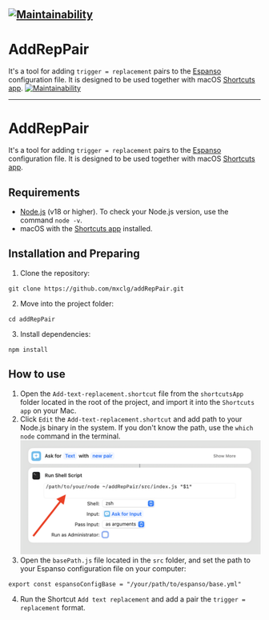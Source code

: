 ## [![Maintainability](https://qlty.sh/badges/c827ba96-6a0a-443c-b0c2-ff091e81a5fd/maintainability.svg)](https://qlty.sh/gh/mxclg/projects/addRepPair)

# AddRepPair

It's a tool for adding `trigger = replacement` pairs to the [Espanso](https://espanso.org/) configuration file. It is designed to be used together with macOS [Shortcuts app](https://support.apple.com/en-gb/guide/shortcuts-mac/apdf22b0444c/mac).
[![Maintainability](https://qlty.sh/badges/c827ba96-6a0a-443c-b0c2-ff091e81a5fd/maintainability.svg)](https://qlty.sh/gh/mxclg/projects/addRepPair)

---

# AddRepPair

It's a tool for adding `trigger = replacement` pairs to the [Espanso](https://espanso.org/) configuration file. It is designed to be used together with macOS [Shortcuts app](https://support.apple.com/en-gb/guide/shortcuts-mac/apdf22b0444c/mac).

## Requirements

- [Node.js](https://nodejs.org/en) (v18 or higher). To check your Node.js version, use the command `node -v`.
- macOS with the [Shortcuts app](https://apps.apple.com/us/app/shortcuts/id915249334) installed.

## Installation and Preparing

1.  Clone the repository:

```
git clone https://github.com/mxclg/addRepPair.git
```

2.  Move into the project folder:

```
cd addRepPair
```

3.  Install dependencies:

```
npm install
```

## How to use

1.  Open the `Add-text-replacement.shortcut` file from the `shortcutsApp` folder located in the root of the project,
    and import it into the `Shortcuts app` on your Mac.
2.  Click `Edit` the `Add-text-replacement.shortcut` and add path to your Node.js binary in the system. If you don't know the path, use the `which node` command in the terminal.
    ![](src/assets/images/add-path-to-node-screenshot.png)
3.  Open the `basePath.js` file located in the `src` folder, and set the path to your Espanso configuration file on your computer:

```
export const espansoConfigBase = "/your/path/to/espanso/base.yml"
```

4.  Run the Shortcut `Add text replacement` and add a pair the `trigger = replacement` format.
